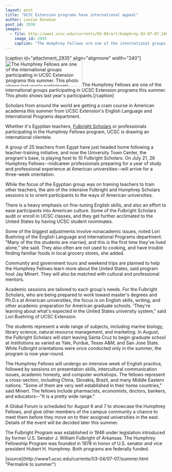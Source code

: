 ```yaml
---
layout: post
title: "UCSC Extension programs have international appeal"
author: Louise Donahue
post_id: 2936
images:
  - file: http://www1.ucsc.edu/currents/03-04/art/humphrey.03-07-07.240.jpg
    image_id: 2935
    caption: "The Humphrey Fellows are one of the international groups participating in UCSC Extension programs this summer. This photo shows last year's participants."
---
```


[caption id="attachment_2935" align="alignnone" width="240"]<a href="http://localhost/mysite/wp-content/uploads/2003/07/humphrey.03-07-07.240.jpg"><img class="size-full wp-image-2935" src="http://localhost/mysite/wp-content/uploads/2003/07/humphrey.03-07-07.240.jpg" alt="The Humphrey Fellows are one of the international groups participating in UCSC Extension programs this summer. This photo shows last year's participants." width="240" height="80" /></a>The Humphrey Fellows are one of the international groups participating in UCSC Extension programs this summer. This photo shows last year's participants.[/caption]
<p>
  Scholars from around the world are getting a cram course in American academia this summer from UCSC Extension's English Language and International Programs department.
</p>
<p>
  Whether it's Egyptian teachers, <a href="http://exchanges.state.gov/education/fulbright/">Fulbright Scholars</a> or professionals participating in the Humphrey Fellows program, UCSC is drawing an international clientele.<br>
</p>
<p>
  A group of 25 teachers from Egypt have just headed home following a teacher-training initiative, and now the University Town Center, the program's base, is playing host to 10 Fulbright Scholars. On July 21, 26 Humphrey Fellows--midcareer professionals preparing for a year of study and professional experience at American universities--will arrive for a three-week orientation.<br>
</p>
<p>
  While the focus of the Egyptian group was on training teachers to train other teachers, the aim of the intensive Fulbright and Humphrey Scholars sessions is to orient participants to the ways of American universities.<br>
</p>
<p>
  There is a heavy emphasis on fine-tuning English skills, and also an effort to ease participants into American culture. Some of the Fulbright Scholars audit or enroll in UCSC classes, and they get further acclimated to the United States by having UCSC student roommates.<br>
</p>
<p>
  Some of the biggest adjustments involve nonacademic issues, noted Lori Buehring of the English Language and International Programs department. "Many of the the students are married, and this is the first time they've lived alone," she said. They also often are not used to cooking, and have trouble finding familiar foods in local grocery stores, she added.<br>
</p>
<p>
  Community and government tours and weekend trips are planned to help the Humphrey Fellows learn more about the United States, said program host Jay Minert. They will also be matched with cultural and professional mentors.<br>
</p>
<p>
  Academic sessions are tailored to each group's needs. For the Fulbright Scholars, who are being prepared to work toward master's degrees and Ph.D.s at American universities, the focus is on English skills, writing, and other academic preparation for American graduate schools. 'They're learning about what's expected in the United States university system," said Lori Buehring of UCSC Extension.
</p>
<p>
  The students represent a wide range of subjects, including marine biology, library science, natural resource management, and marketing. In August, the Fulbright Scholars will start leaving Santa Cruz to begin graduate school at institutions as varied as Yale, Purdue, Texas A&amp;M, and San Jose State. While Fulbright orientations were once conducted only in the summer, the program is now year-round.<br>
</p>
<p>
  The Humphrey Fellows will undergo an intensive week of English practice, followed by sessions on presentation skills, intercultural communication issues, academic honesty, and computer workshops. The fellows represent a cross-section, including China, Slovakia, Brazil, and many Middle Eastern nations. "Some of them are very well established in their home countries," said Minert. The fellows include pharmacists, economists, doctors, bankers, and educators--"It is a pretty wide range."<br>
</p>
<p>
  A Global Forum is scheduled for August 6 and 7 to showcase the Humphrey Fellows, and give other members of the campus community a chance to meet them before they move on to their assigned universities in the east. Details of the event will be decided later this summer.<br>
</p>
<p>
  The Fulbright Program was established in 1946 under legislation introduced by former U.S. Senator J. William Fulbright of Arkansas. The Humphrey Fellowship Program was founded in 1978 in honor of U.S. senator and vice president Hubert H. Humphrey. Both programs are federally funded.<br>
</p>
[source](http://www1.ucsc.edu/currents/03-04/07-07/summer.html "Permalink to summer")
